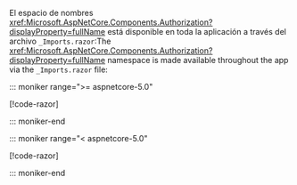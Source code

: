 <span data-ttu-id="59cdd-101">El espacio de nombres <xref:Microsoft.AspNetCore.Components.Authorization?displayProperty=fullName> está disponible en toda la aplicación a través del archivo `_Imports.razor`:</span><span class="sxs-lookup"><span data-stu-id="59cdd-101">The <xref:Microsoft.AspNetCore.Components.Authorization?displayProperty=fullName> namespace is made available throughout the app via the `_Imports.razor` file:</span></span>

::: moniker range=">= aspnetcore-5.0"

[!code-razor[](imports-hosted-5x.razor?highlight=3)]

::: moniker-end

::: moniker range="< aspnetcore-5.0"

[!code-razor[](imports-hosted-3x.razor?highlight=3)]

::: moniker-end
